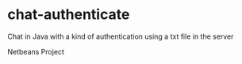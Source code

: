 # chat-authenticate
Chat in Java with a kind of authentication using a txt file in the server

Netbeans Project

